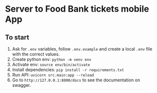 # Server to Food Bank tickets mobile App

## To start
1. Ask for `.env` variables, follow `.env.example` and create a local `.env` file with the correct values.
2. Create python env: `python -m venv env`
3. Activate env: `source env/bin/activate`
4. Install dependencies: `pip install -r requirements.txt`
5. Run API: `uvicorn src.main:app --reload`
6. Go to `http://127.0.0.1:8000/docs` to see the documentation on swagger.

